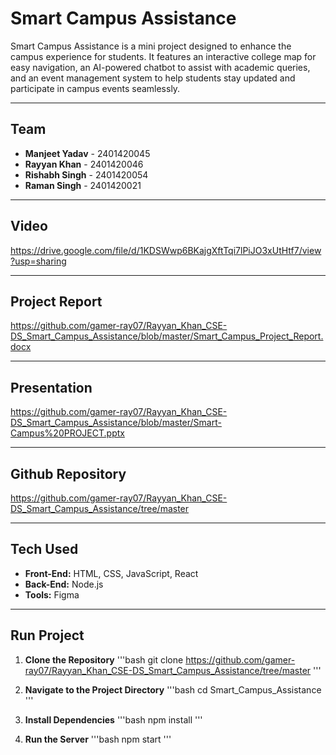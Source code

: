 # Smart Campus Assistance
Smart Campus Assistance is a mini project designed to enhance the campus experience for students. It features an interactive college map for easy navigation, an AI-powered chatbot to assist with academic queries, and an event management system to help students stay updated and participate in campus events seamlessly.

---

## Team
- **Manjeet Yadav** - 2401420045
- **Rayyan Khan** - 2401420046
- **Rishabh Singh** - 2401420054
- **Raman Singh** - 2401420021

---

## Video

https://drive.google.com/file/d/1KDSWwp6BKajgXftTqi7lPiJO3xUtHtf7/view?usp=sharing

---

## Project Report

https://github.com/gamer-ray07/Rayyan_Khan_CSE-DS_Smart_Campus_Assistance/blob/master/Smart_Campus_Project_Report.docx

---

## Presentation  

https://github.com/gamer-ray07/Rayyan_Khan_CSE-DS_Smart_Campus_Assistance/blob/master/Smart-Campus%20PROJECT.pptx

---

## Github Repository

https://github.com/gamer-ray07/Rayyan_Khan_CSE-DS_Smart_Campus_Assistance/tree/master

---

## Tech Used

- **Front-End:** HTML, CSS, JavaScript, React  
- **Back-End:** Node.js  
- **Tools:** Figma

---

## Run Project

1. **Clone the Repository**
'''bash
git clone https://github.com/gamer-ray07/Rayyan_Khan_CSE-DS_Smart_Campus_Assistance/tree/master
'''

2. **Navigate to the Project Directory**
'''bash
cd Smart_Campus_Assistance
'''

3. **Install Dependencies**
'''bash
npm install
'''

4. **Run  the Server**
'''bash
npm  start
'''
